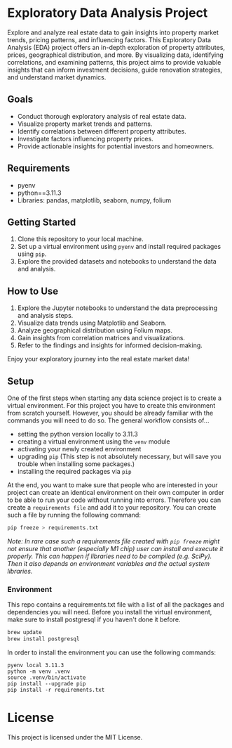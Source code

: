 # Exploratory Data Analysis Project

Explore and analyze real estate data to gain insights into property market trends, pricing patterns, and influencing factors. This Exploratory Data Analysis (EDA) project offers an in-depth exploration of property attributes, prices, geographical distribution, and more. By visualizing data, identifying correlations, and examining patterns, this project aims to provide valuable insights that can inform investment decisions, guide renovation strategies, and understand market dynamics.

## Goals

- Conduct thorough exploratory analysis of real estate data.
- Visualize property market trends and patterns.
- Identify correlations between different property attributes.
- Investigate factors influencing property prices.
- Provide actionable insights for potential investors and homeowners.

## Requirements

- pyenv
- python==3.11.3
- Libraries: pandas, matplotlib, seaborn, numpy, folium

## Getting Started

1. Clone this repository to your local machine.
2. Set up a virtual environment using `pyenv` and install required packages using `pip`.
3. Explore the provided datasets and notebooks to understand the data and analysis.

## How to Use

1. Explore the Jupyter notebooks to understand the data preprocessing and analysis steps.
2. Visualize data trends using Matplotlib and Seaborn.
3. Analyze geographical distribution using Folium maps.
4. Gain insights from correlation matrices and visualizations.
5. Refer to the findings and insights for informed decision-making.

Enjoy your exploratory journey into the real estate market data!
## Setup

One of the first steps when starting any data science project is to create a virtual environment. For this project you have to create this environment from scratch yourself. However, you should be already familiar with the commands you will need to do so. The general workflow consists of... 

* setting the python version locally to 3.11.3
* creating a virtual environment using the `venv` module
* activating your newly created environment 
* upgrading `pip` (This step is not absolutely necessary, but will save you trouble when installing some packages.)
* installing the required packages via `pip`

At the end, you want to make sure that people who are interested in your project can create an identical environment on their own computer in order to be able to run your code without running into errors. Therefore you can create a `requirements file` and add it to your repository. You can create such a file by running the following command: 

```bash
pip freeze > requirements.txt
```

*Note: In rare case such a requirements file created with `pip freeze` might not ensure that another (especially M1 chip) user can install and execute it properly. This can happen if libraries need to be compiled (e.g. SciPy). Then it also depends on environment variables and the actual system libraries.*

### Environment

This repo contains a requirements.txt file with a list of all the packages and dependencies you will need. Before you install the virtual environment, make sure to install postgresql if you haven't done it before.

```bash
brew update
brew install postgresql
```

In order to install the environment you can use the following commands:

```
pyenv local 3.11.3
python -m venv .venv
source .venv/bin/activate
pip install --upgrade pip
pip install -r requirements.txt
```

# License
This project is licensed under the MIT License.

